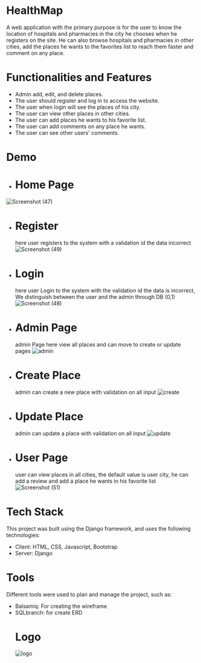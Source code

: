 # HealthMap
A web application with the primary purpose is for the user to know the location of hospitals and pharmacies in the city he chooses when he registers on the site. He can also browse hospitals and pharmacies in other cities, add the places he wants to the favorites list to reach them faster and comment on any place.
# Functionalities and Features
- Admin add, edit, and delete places.
-	The user should register and log in to access the website.
-	The user when login will see the places of his city.
-	The user can view other places in other cities.
-	The user can add places he wants to his favorite list.
-	The user can add comments on any place he wants.
-	The user can see other users' comments.


# Demo

 - # Home Page
![Screenshot (47)](https://github.com/A-AbdAlrazeq/django_fullstack/assets/107461563/530947c6-281d-42f4-be03-4b5db68091cb)
- # Register
  here user registers to the system with a validation id the data incorrect
![Screenshot (49)](https://github.com/A-AbdAlrazeq/django_fullstack/assets/107461563/fc3b7ffd-650f-4b02-90f2-4beb0a8319fc)
- # Login
   here user Login to the system with the validation id the data is incorrect, We distinguish between the user and the admin through DB (0,1)
![Screenshot (48)](https://github.com/A-AbdAlrazeq/django_fullstack/assets/107461563/be35bbe9-5d9f-403a-80a8-4dee485da477)
- # Admin Page
  admin Page here view all places and can move to create or update pages
![admin](https://github.com/A-AbdAlrazeq/django_fullstack/assets/107461563/779c9577-5182-460d-9794-780cdf90a34d)

- # Create Place
  admin can create a new place with validation on all input
![create](https://github.com/A-AbdAlrazeq/django_fullstack/assets/107461563/72e3f96f-7376-42c3-ac43-6ea81cc122c8)

- # Update Place
  admin can update a place with validation on all input
![update](https://github.com/A-AbdAlrazeq/django_fullstack/assets/107461563/de021884-14ad-42d8-b352-2c4d4356c31e)


- # User Page
  user can view places in all cities, the default value is user city, he can add a review and add a place he wants in his favorite list
![Screenshot (51)](https://github.com/A-AbdAlrazeq/django_fullstack/assets/107461563/1c62b1dd-5e40-426c-9358-7554572f53d0)

# Tech Stack
This project was built using the Django framework, and uses the following technologies:
- Client: HTML, CSS, Javascript, Bootstrap
- Server: Django
# Tools
Different tools were used to plan and manage the project, such as:
- Balsamiq: For creating the wireframe
- SQLbranch: for create ERD
  # Logo
  ![logo](https://github.com/A-AbdAlrazeq/django_fullstack/assets/107461563/b73b9e87-d1d9-4c91-8017-fbb5d77ba5a2)

